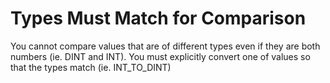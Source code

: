 # Types Must Match for Comparison

You cannot compare values that are of different types even if they are both numbers (ie. DINT and INT).
You must explicitly convert one of values so that the types match (ie. INT_TO_DINT)
